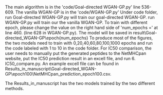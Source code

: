 The main algorithm is in the 'code/Goal-directed WGAN-GP.py' line 536-609.
The vanilla WGAN-GP is in the 'code/WGAN-GP.py'
Under code folder,
run Goal-directed WGAN-GP.py will train our goal-directed WGAN-GP. 
run WGAN-GP.py will train our the vanilla WGAN-GP. 
To train with different epoch, please change the value on the right hand side of 'num_epochs =' at line 460. (line 628 in WGAN-GP.py). The model will be saved in result\Goal-directed_WGAN-GP\epoch{num_epochs}
To produce most of the figures, the two models need to train with 0,20,40,60,80,100,1000 epochs and run the code labeled with 1 to 10 in the code folder.
For IC50 comparison, the user needs to manually put the generated peptides to the NetMHCpan website, put the IC50 prediction result in an excell file, and run 6. IC50_compare.py. An example excell file can be found in Results_in_manuscript\Goal-directed_WGAN-GP\epoch100\NetMHCpan_prediction_epoch100.csv.

The Results_in_manuscript has the two models trained by the two different methods.

